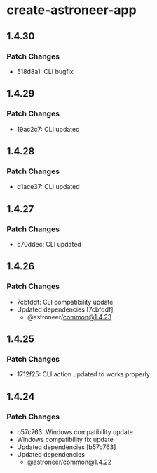# create-astroneer-app

## 1.4.30

### Patch Changes

- 518d8a1: CLI bugfix

## 1.4.29

### Patch Changes

- 19ac2c7: CLI updated

## 1.4.28

### Patch Changes

- d1ace37: CLI updated

## 1.4.27

### Patch Changes

- c70ddec: CLI updated

## 1.4.26

### Patch Changes

- 7cbfddf: CLI compatibility update
- Updated dependencies [7cbfddf]
  - @astroneer/common@1.4.23

## 1.4.25

### Patch Changes

- 1712f25: CLI action updated to works properly

## 1.4.24

### Patch Changes

- b57c763: Windows compatibility update
- Windows compatibility fix update
- Updated dependencies [b57c763]
- Updated dependencies
  - @astroneer/common@1.4.22
